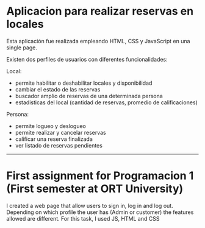 # Aplicacion para realizar reservas en locales

Esta aplicación fue realizada empleando HTML, CSS y JavaScript en una single page.

Existen dos perfiles de usuarios con diferentes funcionalidades:

Local:
- permite habilitar o deshabilitar locales y disponibilidad
- cambiar el estado de las reservas 
- buscador amplio de reservas de una determinada persona
- estadisticas del local (cantidad de reservas, promedio de calificaciones)
  
Persona:
- permite logueo y deslogueo
- permite realizar y cancelar reservas
- calificar una reserva finalizada
- ver listado de reservas pendientes

-----------------------------------------------------------------------------------------------------------

# First assignment for Programacion 1 (First semester at ORT University)
I created a web page that allow users to sign in, log in and log out. Depending on which profile the user has (Admin or customer) the features allowed are different. 
For this task, I used JS, HTML and CSS
